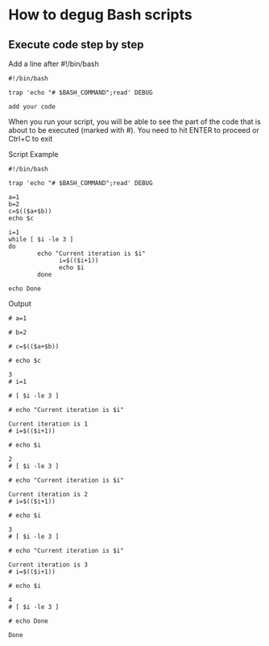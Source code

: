 # How to degug Bash scripts

## Execute code step by step

Add a line after #!/bin/bash

```
#!/bin/bash

trap 'echo "# $BASH_COMMAND";read' DEBUG

add your code

```

When you run your script, you will be able to see the part of the code that is about to be executed (marked with #). You need to hit ENTER to proceed or Ctrl+C to exit

Script Example

```
#!/bin/bash

trap 'echo "# $BASH_COMMAND";read' DEBUG

a=1
b=2
c=$(($a+$b))
echo $c

i=1
while [ $i -le 3 ]
do
        echo "Current iteration is $i"
              i=$(($i+1))
              echo $i
        done

echo Done

```

Output

```
# a=1

# b=2

# c=$(($a+$b))

# echo $c

3
# i=1

# [ $i -le 3 ]

# echo "Current iteration is $i"

Current iteration is 1
# i=$(($i+1))

# echo $i

2
# [ $i -le 3 ]

# echo "Current iteration is $i"

Current iteration is 2
# i=$(($i+1))

# echo $i

3
# [ $i -le 3 ]

# echo "Current iteration is $i"

Current iteration is 3
# i=$(($i+1))

# echo $i

4
# [ $i -le 3 ]

# echo Done

Done
```
